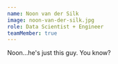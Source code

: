 ```yaml
---
name: Noon van der Silk
image: noon-van-der-silk.jpg
role: Data Scientist + Engineer
teamMember: true
---
```

Noon...he's just this guy. You know?
